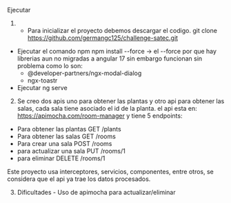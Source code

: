 Ejecutar

1. - Para inicializar el proyecto debemos descargar el codigo.
  git clone https://github.com/germangc125/challenge-satec.git
- Ejecutar el comando npm npm install --force ->  el --force por que hay librerias aun no migradas a angular 17 sin embargo funcionan sin problema como lo son: 
  * @developer-partners/ngx-modal-dialog 
  * ngx-toastr
- Ejecutar ng serve 

2. Se creo dos apis uno para obtener las plantas y otro api para obtener las salas, cada sala tiene asociado el id de la planta.
el api esta en:  https://apimocha.com/room-manager
y tiene 5 endpoints:
  - Para obtener las plantas GET 	/plants
  - Para obtener las salas GET 	/rooms
  - Para crear una sala POST /rooms
  - para actualizar una sala PUT /rooms/1
  - para eliminar DELETE 	/rooms/1


  Este proyecto usa interceptores, servicios, componentes, entre otros, se considera que el api ya trae los datos procesados.


  3. Dificultades - Uso de apimocha para actualizar/eliminar



